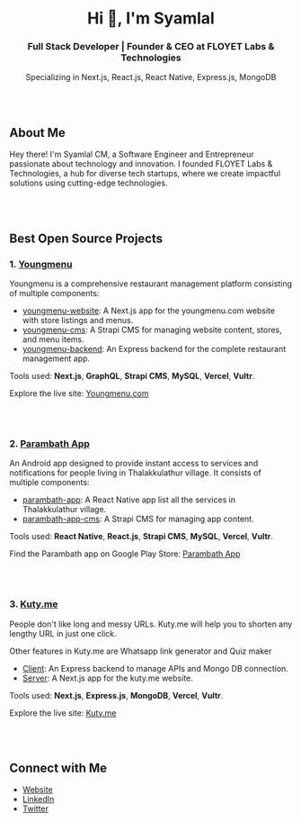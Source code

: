 <h1 align="center">Hi 👋, I'm Syamlal</h1>
<h3 align="center">Full Stack Developer | Founder & CEO at FLOYET Labs & Technologies</h3>
<p align="center">Specializing in Next.js, React.js, React Native, Express.js, MongoDB</p>

\
&nbsp;

## About Me
Hey there! I'm Syamlal CM, a Software Engineer and Entrepreneur passionate about technology and innovation. I founded FLOYET Labs & Technologies, a hub for diverse tech startups, where we create impactful solutions using cutting-edge technologies.

\
&nbsp;

## Best Open Source Projects

### 1. [Youngmenu](https://github.com/syamjayaraj/youngmenu)
  Youngmenu is a comprehensive restaurant management platform consisting of multiple components:
- [youngmenu-website](https://github.com/syamjayaraj/youngmenu-website): A Next.js app for the youngmenu.com website with store listings and menus.
- [youngmenu-cms](https://github.com/syamjayaraj/youngmenu-cms): A Strapi CMS for managing website content, stores, and menu items.
- [youngmenu-backend](https://github.com/syamjayaraj/youngmenu-backend): An Express backend for the complete restaurant management app.

Tools used: **Next.js**, **GraphQL**, **Strapi CMS**, **MySQL**, **Vercel**, **Vultr**.

Explore the live site: [Youngmenu.com](https://youngmenu.com)

\
&nbsp;

### 2. [Parambath App](https://github.com/syamjayaraj/parambath-app)
  An Android app designed to provide instant access to services and notifications for people living in Thalakkulathur village. It consists of multiple components:

- [parambath-app](https://github.com/syamjayaraj/parambath-app): A React Native app list all the services in Thalakkulathur village.
- [parambath-app-cms](https://github.com/syamjayaraj/parambath-app-cms): A Strapi CMS for managing app content.

Tools used: **React Native**, **React.js**, **Strapi CMS**, **MySQL**, **Vercel**, **Vultr**.

Find the Parambath app on Google Play Store: [Parambath App](https://play.google.com/store/apps/details?id=com.onnich.parambath)

\
&nbsp;

### 3. [Kuty.me](https://github.com/syamjayaraj/kuty-website)

People don't like long and messy URLs. Kuty.me will help you to shorten any lengthy URL in just one click.

Other features in Kuty.me are Whatsapp link generator and Quiz maker

- [Client]([https://github.com/syamjayaraj/kuty-website](https://github.com/syamjayaraj/kuty-website/tree/master/client)): An Express backend to manage APIs and Mongo DB connection.
- [Server]([https://github.com/syamjayaraj/kuty-website](https://github.com/syamjayaraj/kuty-website/tree/master/server)): A Next.js app for the kuty.me website.

Tools used: **Next.js**, **Express.js**, **MongoDB**, **Vercel**, **Vultr**.

Explore the live site: [Kuty.me](https://kuty.me)

\
&nbsp;


## Connect with Me
- [Website](https://syam.me)
- [LinkedIn](https://www.linkedin.com/in/syamjayaraj)
- [Twitter](https://twitter.com/syamjayaraj)
